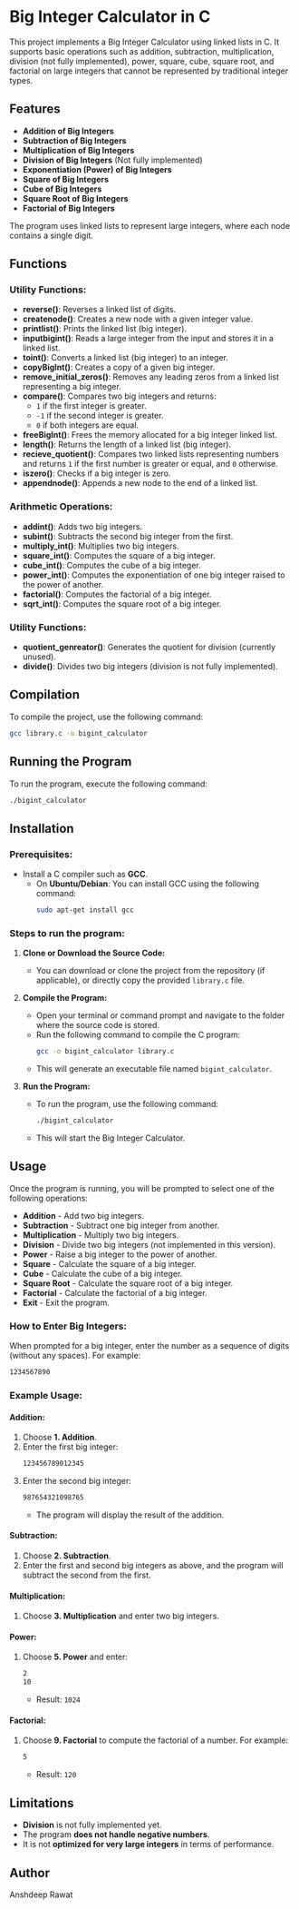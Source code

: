
# Big Integer Calculator in C

This project implements a Big Integer Calculator using linked lists in C. It supports basic operations such as addition, subtraction, multiplication, division (not fully implemented), power, square, cube, square root, and factorial on large integers that cannot be represented by traditional integer types.

## Features

- **Addition of Big Integers**
- **Subtraction of Big Integers**
- **Multiplication of Big Integers**
- **Division of Big Integers** (Not fully implemented)
- **Exponentiation (Power) of Big Integers**
- **Square of Big Integers**
- **Cube of Big Integers**
- **Square Root of Big Integers**
- **Factorial of Big Integers**

The program uses linked lists to represent large integers, where each node contains a single digit.

## Functions

### Utility Functions:
- **reverse()**: Reverses a linked list of digits.
- **createnode()**: Creates a new node with a given integer value.
- **printlist()**: Prints the linked list (big integer).
- **inputbigint()**: Reads a large integer from the input and stores it in a linked list.
- **toint()**: Converts a linked list (big integer) to an integer.
- **copyBigInt()**: Creates a copy of a given big integer.
- **remove_initial_zeros()**: Removes any leading zeros from a linked list representing a big integer.
- **compare()**: Compares two big integers and returns:
  - `1` if the first integer is greater.
  - `-1` if the second integer is greater.
  - `0` if both integers are equal.
- **freeBigInt()**: Frees the memory allocated for a big integer linked list.
- **length()**: Returns the length of a linked list (big integer).
- **recieve_quotient()**: Compares two linked lists representing numbers and returns `1` if the first number is greater or equal, and `0` otherwise.
- **iszero()**: Checks if a big integer is zero.
- **appendnode()**: Appends a new node to the end of a linked list.

### Arithmetic Operations:
- **addint()**: Adds two big integers.
- **subint()**: Subtracts the second big integer from the first.
- **multiply_int()**: Multiplies two big integers.
- **square_int()**: Computes the square of a big integer.
- **cube_int()**: Computes the cube of a big integer.
- **power_int()**: Computes the exponentiation of one big integer raised to the power of another.
- **factorial()**: Computes the factorial of a big integer.
- **sqrt_int()**: Computes the square root of a big integer.

### Utility Functions:
- **quotient_genreator()**: Generates the quotient for division (currently unused).
- **divide()**: Divides two big integers (division is not fully implemented).

## Compilation

To compile the project, use the following command:

```bash
gcc library.c -o bigint_calculator
```

## Running the Program

To run the program, execute the following command:

```bash
./bigint_calculator
```

## Installation

### Prerequisites:
- Install a C compiler such as **GCC**.
  - On **Ubuntu/Debian**: You can install GCC using the following command:
    ```bash
    sudo apt-get install gcc
    ```

### Steps to run the program:

1. **Clone or Download the Source Code:**
   - You can download or clone the project from the repository (if applicable), or directly copy the provided `library.c` file.

2. **Compile the Program:**
   - Open your terminal or command prompt and navigate to the folder where the source code is stored.
   - Run the following command to compile the C program:
     ```bash
     gcc -o bigint_calculator library.c
     ```
   - This will generate an executable file named `bigint_calculator`.

3. **Run the Program:**
   - To run the program, use the following command:
     ```bash
     ./bigint_calculator
     ```
   - This will start the Big Integer Calculator.

## Usage

Once the program is running, you will be prompted to select one of the following operations:

- **Addition** - Add two big integers.
- **Subtraction** - Subtract one big integer from another.
- **Multiplication** - Multiply two big integers.
- **Division** - Divide two big integers (not implemented in this version).
- **Power** - Raise a big integer to the power of another.
- **Square** - Calculate the square of a big integer.
- **Cube** - Calculate the cube of a big integer.
- **Square Root** - Calculate the square root of a big integer.
- **Factorial** - Calculate the factorial of a big integer.
- **Exit** - Exit the program.

### How to Enter Big Integers:
When prompted for a big integer, enter the number as a sequence of digits (without any spaces). For example:
```bash
1234567890
```

### Example Usage:

#### Addition:
1. Choose **1. Addition**.
2. Enter the first big integer:
   ```bash
   123456789012345
   ```
3. Enter the second big integer:
   ```bash
   987654321098765
   ```
   - The program will display the result of the addition.

#### Subtraction:
1. Choose **2. Subtraction**.
2. Enter the first and second big integers as above, and the program will subtract the second from the first.

#### Multiplication:
1. Choose **3. Multiplication** and enter two big integers.

#### Power:
1. Choose **5. Power** and enter:
   ```bash
   2
   10
   ```
   - Result: `1024`

#### Factorial:
1. Choose **9. Factorial** to compute the factorial of a number. For example:
   ```bash
   5
   ```
   - Result: `120`

## Limitations

- **Division** is not fully implemented yet.
- The program **does not handle negative numbers**.
- It is not **optimized for very large integers** in terms of performance.

## Author

Anshdeep Rawat
